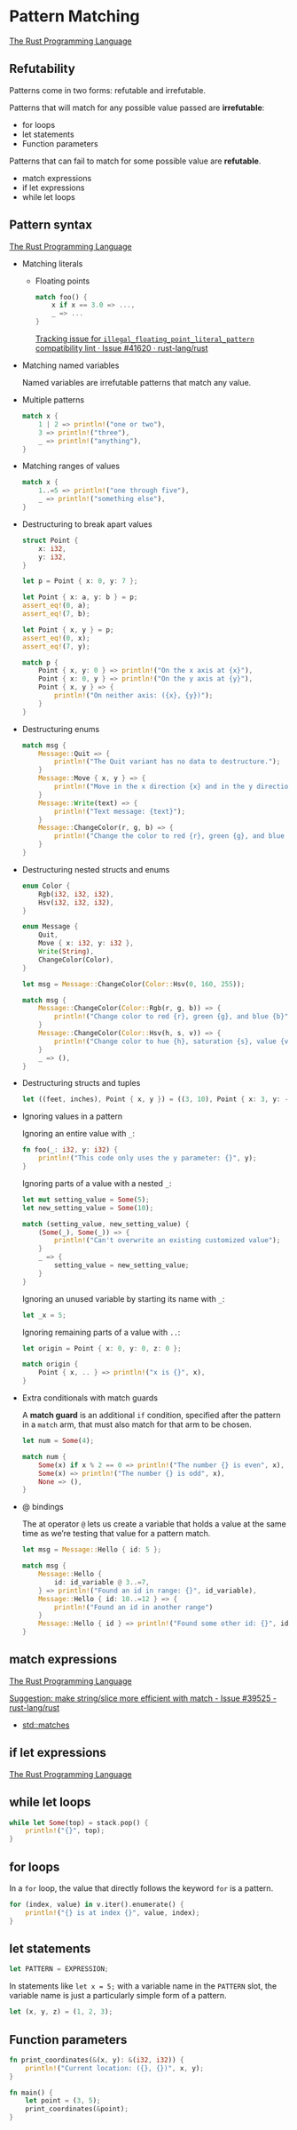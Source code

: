 # Pattern Matching
[The Rust Programming Language](https://doc.rust-lang.org/book/ch18-00-patterns.html)

## Refutability
Patterns come in two forms: refutable and irrefutable.

Patterns that will match for any possible value passed are **irrefutable**:
- for loops
- let statements
- Function parameters

Patterns that can fail to match for some possible value are **refutable**.
- match expressions
- if let expressions
- while let loops

## Pattern syntax
[The Rust Programming Language](https://doc.rust-lang.org/book/ch18-03-pattern-syntax.html)

- Matching literals
  - Floating points
    
    ```rust
    match foo() {
        x if x == 3.0 => ...,
        _ => ...
    }
    ```

    [Tracking issue for `illegal_floating_point_literal_pattern` compatibility lint · Issue #41620 · rust-lang/rust](https://github.com/rust-lang/rust/issues/41620)

- Matching named variables

  Named variables are irrefutable patterns that match any value.

- Multiple patterns

  ```rust
  match x {
      1 | 2 => println!("one or two"),
      3 => println!("three"),
      _ => println!("anything"),
  }
  ```

- Matching ranges of values

  ```rust
  match x {
      1..=5 => println!("one through five"),
      _ => println!("something else"),
  }
  ```

- Destructuring to break apart values

  ```rust
  struct Point {
      x: i32,
      y: i32,
  }

  let p = Point { x: 0, y: 7 };

  let Point { x: a, y: b } = p;
  assert_eq!(0, a);
  assert_eq!(7, b);

  let Point { x, y } = p;
  assert_eq!(0, x);
  assert_eq!(7, y);

  match p {
      Point { x, y: 0 } => println!("On the x axis at {x}"),
      Point { x: 0, y } => println!("On the y axis at {y}"),
      Point { x, y } => {
          println!("On neither axis: ({x}, {y})");
      }
  }
  ```

- Destructuring enums

  ```rust
  match msg {
      Message::Quit => {
          println!("The Quit variant has no data to destructure.");
      }
      Message::Move { x, y } => {
          println!("Move in the x direction {x} and in the y direction {y}");
      }
      Message::Write(text) => {
          println!("Text message: {text}");
      }
      Message::ChangeColor(r, g, b) => {
          println!("Change the color to red {r}, green {g}, and blue {b}",)
      }
  }
  ```

- Destructuring nested structs and enums

  ```rust
  enum Color {
      Rgb(i32, i32, i32),
      Hsv(i32, i32, i32),
  }

  enum Message {
      Quit,
      Move { x: i32, y: i32 },
      Write(String),
      ChangeColor(Color),
  }

  let msg = Message::ChangeColor(Color::Hsv(0, 160, 255));

  match msg {
      Message::ChangeColor(Color::Rgb(r, g, b)) => {
          println!("Change color to red {r}, green {g}, and blue {b}");
      }
      Message::ChangeColor(Color::Hsv(h, s, v)) => {
          println!("Change color to hue {h}, saturation {s}, value {v}")
      }
      _ => (),
  }
  ```

- Destructuring structs and tuples

  ```rust
  let ((feet, inches), Point { x, y }) = ((3, 10), Point { x: 3, y: -10 });
  ```

- Ignoring values in a pattern

  Ignoring an entire value with `_`:
  ```rust
  fn foo(_: i32, y: i32) {
      println!("This code only uses the y parameter: {}", y);
  }
  ```

  Ignoring parts of a value with a nested `_`:
  ```rust
  let mut setting_value = Some(5);
  let new_setting_value = Some(10);

  match (setting_value, new_setting_value) {
      (Some(_), Some(_)) => {
          println!("Can't overwrite an existing customized value");
      }
      _ => {
          setting_value = new_setting_value;
      }
  }
  ```

  Ignoring an unused variable by starting its name with `_`:
  ```rust
  let _x = 5;
  ```

  Ignoring remaining parts of a value with `..`:
  ```rust
  let origin = Point { x: 0, y: 0, z: 0 };

  match origin {
      Point { x, .. } => println!("x is {}", x),
  }
  ```

- Extra conditionals with match guards

  A **match guard** is an additional `if` condition, specified after the pattern in a `match` arm, that must also match for that arm to be chosen.

  ```rust
  let num = Some(4);

  match num {
      Some(x) if x % 2 == 0 => println!("The number {} is even", x),
      Some(x) => println!("The number {} is odd", x),
      None => (),
  }
  ```

- @ bindings

  The at operator `@` lets us create a variable that holds a value at the same time as we’re testing that value for a pattern match.

  ```rust
  let msg = Message::Hello { id: 5 };

  match msg {
      Message::Hello {
          id: id_variable @ 3..=7,
      } => println!("Found an id in range: {}", id_variable),
      Message::Hello { id: 10..=12 } => {
          println!("Found an id in another range")
      }
      Message::Hello { id } => println!("Found some other id: {}", id),
  }
  ```

## match expressions
[The Rust Programming Language](https://doc.rust-lang.org/book/ch06-02-match.html)

[Suggestion: make string/slice more efficient with match - Issue #39525 - rust-lang/rust](https://github.com/rust-lang/rust/issues/39525)

- [std::matches](https://doc.rust-lang.org/std/macro.matches.html)

## if let expressions
[The Rust Programming Language](https://doc.rust-lang.org/book/ch06-03-if-let.html)

## while let loops
```rust
while let Some(top) = stack.pop() {
    println!("{}", top);
}
```

## for loops
In a `for` loop, the value that directly follows the keyword `for` is a pattern.

```rust
for (index, value) in v.iter().enumerate() {
    println!("{} is at index {}", value, index);
}
```

## let statements
```rust
let PATTERN = EXPRESSION;
```

In statements like `let x = 5;` with a variable name in the `PATTERN` slot, the variable name is just a particularly simple form of a pattern.

```rust
let (x, y, z) = (1, 2, 3);
```

## Function parameters
```rust
fn print_coordinates(&(x, y): &(i32, i32)) {
    println!("Current location: ({}, {})", x, y);
}

fn main() {
    let point = (3, 5);
    print_coordinates(&point);
}
```